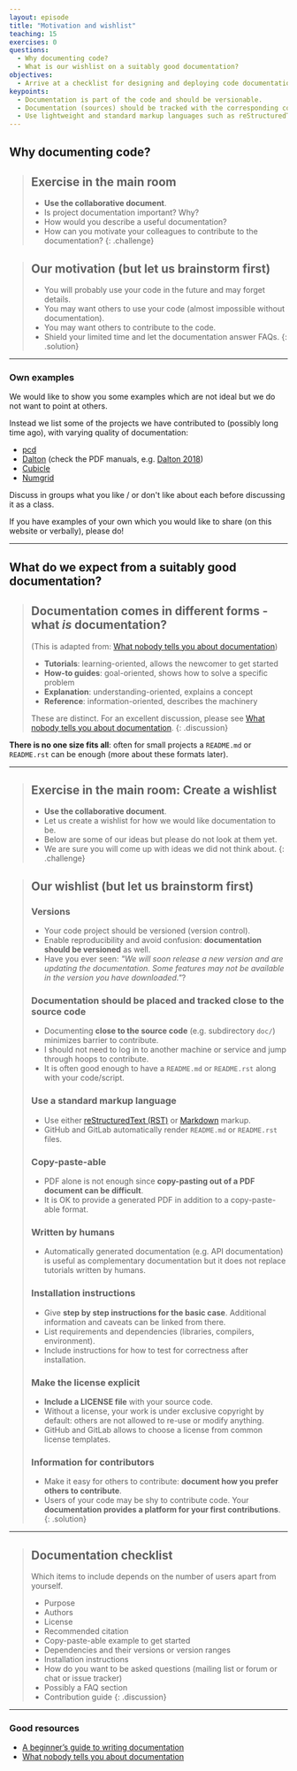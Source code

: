```yaml
---
layout: episode
title: "Motivation and wishlist"
teaching: 15
exercises: 0
questions:
  - Why documenting code?
  - What is our wishlist on a suitably good documentation?
objectives:
  - Arrive at a checklist for designing and deploying code documentation.
keypoints:
  - Documentation is part of the code and should be versionable.
  - Documentation (sources) should be tracked with the corresponding code in the same repository.
  - Use lightweight and standard markup languages such as reStructuredText or Markdown.
---
```


## Why documenting code?

> ## Exercise in the main room
>
> - **Use the collaborative document**.
> - Is project documentation important? Why?
> - How would you describe a useful documentation?
> - How can you motivate your colleagues to contribute to the documentation?
{: .challenge}

> ## Our motivation (but let us brainstorm first)
>
> - You will probably use your code in the future and may forget details.
> - You may want others to use your code (almost impossible without documentation).
> - You may want others to contribute to the code.
> - Shield your limited time and let the documentation answer FAQs.
{: .solution}

---

### Own examples

We would like to show you some examples which are not ideal but we do not want
to point at others.

Instead we list some of the projects we have contributed to (possibly long time
ago), with varying quality of documentation:

- [pcd](https://github.com/rkdarst/pcd)
- [Dalton](https://daltonprogram.org/documentation/) (check the PDF
  manuals, e.g. [Dalton 2018](https://daltonprogram.org/manuals/dalton2018manual.pdf))
- [Cubicle](https://github.com/bast/cubicle)
- [Numgrid](https://github.com/dftlibs/numgrid)

Discuss in groups what you like / or don't like about each before discussing it
as a class.

If you have examples of your own which you would like to share (on this website
or verbally), please do!

---

## What do we expect from a suitably good documentation?

> ## Documentation comes in different forms - what *is* documentation?
>
> (This is adapted from: [What nobody tells you about documentation](https://www.divio.com/blog/documentation/))
>
> - **Tutorials**: learning-oriented, allows the newcomer to get started
> - **How-to guides**: goal-oriented, shows how to solve a specific problem
> - **Explanation**: understanding-oriented, explains a concept
> - **Reference**: information-oriented, describes the machinery
>
> These are distinct. For an excellent discussion,
> please see [What nobody tells you about documentation](https://www.divio.com/blog/documentation/).
{: .discussion}

**There is no one size fits all**: often for small projects a `README.md` or
`README.rst` can be enough (more about these formats later).

---

> ## Exercise in the main room: Create a wishlist
>
> - **Use the collaborative document**.
> - Let us create a wishlist for how we would like documentation to be.
> - Below are some of our ideas but please do not look at them yet.
> - We are sure you will come up with ideas we did not think about.
{: .challenge}

> ## Our wishlist (but let us brainstorm first)
>
> ### Versions
>
> - Your code project should be versioned (version control).
> - Enable reproducibility and avoid confusion: **documentation should be versioned** as well.
> - Have you ever seen: *"We will soon release a new version and are updating the documentation.
>   Some features may not be available in the version you have downloaded."*?
>
>
> ### Documentation should be placed and tracked close to the source code
>
> - Documenting **close to the source code** (e.g. subdirectory ``doc/``) minimizes barrier to contribute.
> - I should not need to log in to another machine or service and jump through hoops to contribute.
> - It is often good enough to have a `README.md` or `README.rst` along with your code/script.
>
>
> ### Use a standard markup language
>
> - Use either
>   [reStructuredText (RST)](http://docutils.sourceforge.net/rst.html) or
>   [Markdown](http://daringfireball.net/projects/markdown/) markup.
> - GitHub and GitLab automatically render `README.md` or `README.rst` files.
>
>
> ### Copy-paste-able
>
> - PDF alone is not enough since **copy-pasting out of a PDF document can be difficult**.
> - It is OK to provide a generated PDF in addition to a copy-paste-able format.
>
>
> ### Written by humans
>
> - Automatically generated documentation (e.g. API documentation) is useful as
>   complementary documentation but it does not replace tutorials written by
>   humans.
>
>
> ### Installation instructions
>
> - Give **step by step instructions for the basic case**.
>   Additional information and caveats can be linked from there.
> - List requirements and dependencies (libraries, compilers, environment).
> - Include instructions for how to test for correctness after installation.
>
>
> ### Make the license explicit
>
> - **Include a LICENSE file** with your source code.
> - Without a license, your work is under exclusive copyright by default:
>   others are not allowed to re-use or modify anything.
> - GitHub and GitLab allows to choose a license from common license templates.
>
>
> ### Information for contributors
>
> - Make it easy for others to contribute: **document how you prefer others to contribute**.
> - Users of your code may be shy to contribute code.
>   Your **documentation provides a platform for your first contributions**.
{: .solution}

---

> ## Documentation checklist
>
> Which items to include depends on the number of users apart from yourself.
>
> - Purpose
> - Authors
> - License
> - Recommended citation
> - Copy-paste-able example to get started
> - Dependencies and their versions or version ranges
> - Installation instructions
> - How do you want to be asked questions (mailing list or forum or chat or issue tracker)
> - Possibly a FAQ section
> - Contribution guide
{: .discussion}

---

### Good resources

- [A beginner’s guide to writing documentation](http://www.writethedocs.org/guide/writing/beginners-guide-to-docs/)
- [What nobody tells you about documentation](https://www.divio.com/blog/documentation/)
